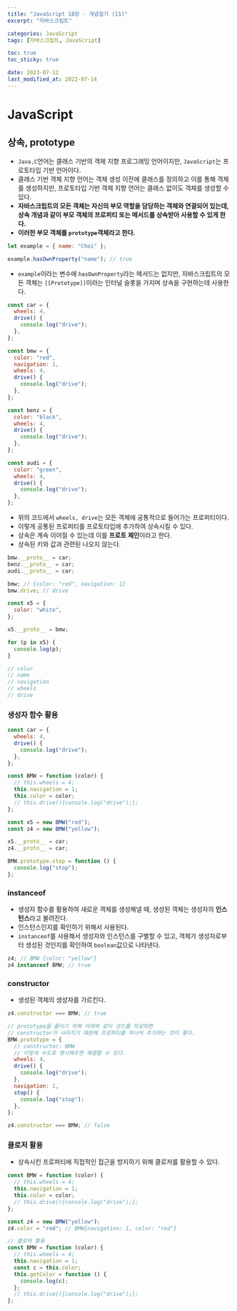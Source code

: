 ```yaml
---
title: "JavaScript 18장 - 개념짚기 (11)"
excerpt: "자바스크립트"

categories: JavaScript
tags: [자바스크립트, JavaScript]

toc: true
toc_sticky: true

date: 2023-07-12
last_modified_at: 2022-07-14
---
```


# JavaScript

## 상속, prototype

- `Java,C`언어는 클래스 기반의 객체 지향 프로그래밍 언어이지만, `JavaScript`는 프로토타입 기반 언어이다.
- 클래스 기반 객체 지향 언어는 객체 생성 이전에 클래스를 정의하고 이를 통해 객체를 생성하지만, 프로토타입 기반 객체 지향 언어는 클래스 없이도 객체를 생성할 수 있다.
- **자바스크립트의 모든 객체는 자신의 부모 역할을 담당하는 객체와 연결되어 있는데, 상속 개념과 같이 부모 객체의 프로퍼티 또는 메서드를 상속받아 사용할 수 있게 한다.**
- **이러한 부모 객체를 `prototype`객체라고 한다.**

```js
let example = { name: "Choi" };

example.hasOwnProperty("name"); // true
```

- `example`이라는 변수에 `hasOwnProperty`라는 메서드는 없지만, 자바스크립트의 모든 객체는 `[[Prototype]]`이라는 인터널 슬롯을 가지며 상속을 구현하는데 사용한다.

```js
const car = {
  wheels: 4,
  drive() {
    console.log("drive");
  },
};

const bmw = {
  color: "red",
  navigation: 1,
  wheels: 4,
  drive() {
    console.log("drive");
  },
};

const benz = {
  color: "black",
  wheels: 4,
  drive() {
    console.log("drive");
  },
};

const audi = {
  color: "green",
  wheels: 4,
  drive() {
    console.log("drive");
  },
};
```

- 위의 코드에서 `wheels, drive`는 모든 객체에 공통적으로 들어가는 프로퍼티이다.
- 이렇게 공통된 프로퍼티를 프로토타입에 추가하여 상속시킬 수 있다.
- 상속은 계속 이어질 수 있는데 이를 **프로토 체인**이라고 한다.
- 상속된 키와 값과 관련된 나오지 않는다.

```js
bmw.__proto__ = car;
benz.__proto__ = car;
audi.__proto__ = car;

bmw; // {color: "red", navigation: 1}
bmw.drive; // drive

const x5 = {
  color: "white",
};

x5.__proto__ = bmw;

for (p in x5) {
  console.log(p);
}

// color
// name
// navigation
// wheels
// drive
```

### 생성자 함수 활용

```js
const car = {
  wheels: 4,
  drive() {
    console.log("drive");
  },
};

const BMW = function (color) {
  // this.wheels = 4;
  this.navigation = 1;
  this.color = color;
  // this.drive(){console.log("drive");};
};

const x5 = new BMW("red");
const z4 = new BMW("yellow");

x5.__proto__ = car;
z4.__proto__ = car;

BMW.prototype.stop = function () {
  console.log("stop");
};
```

### instanceof

- 생성자 함수를 활용하여 새로운 객체를 생성해낼 때, 생성된 객체는 생성자의 **인스턴스**라고 불려진다.
- 인스턴스인지를 확인하기 위해서 사용된다.
- `instanceof`를 사용해서 생성자와 인스턴스를 구별할 수 있고, 객체가 생성자로부터 생성된 것인지를 확인하여 `boolean`값으로 나타낸다.

```js
z4; // BMW {color: "yellow"}
z4 instanceof BMW; // true
```

### constructor

- 생성된 객체의 생성자를 가르킨다.

```js
z4.constructor === BMW; // true

// prototype을 줄이기 위해 아래와 같이 코드를 작성하면
// constructor가 사라지기 때문에 프로퍼티를 하나씩 추가하는 것이 좋다.
BMW.prototype = {
  // constructor: BMW
  // 이렇게 수도로 명시해주면 해결할 수 있다.
  wheels: 4,
  drive() {
    console.log("drive");
  },
  navigation: 1,
  stop() {
    console.log("stop");
  },
};

z4.constructor === BMW; // false
```

### 클로저 활용

- 상속시킨 프로퍼티에 직접적인 접근을 방지하기 위해 클로저를 활용할 수 있다.

```js
const BMW = function (color) {
  // this.wheels = 4;
  this.navigation = 1;
  this.color = color;
  // this.drive(){console.log("drive");};
};

const z4 = new BMW("yellow");
z4.color = "red"; // BMW{navigation: 1, color: "red"}

// 클로저 활용
const BMW = function (color) {
  // this.wheels = 4;
  this.navigation = 1;
  const c = this.color;
  this.getColor = function () {
    console.log(c);
  };
  // this.drive(){console.log("drive");};
};
```

